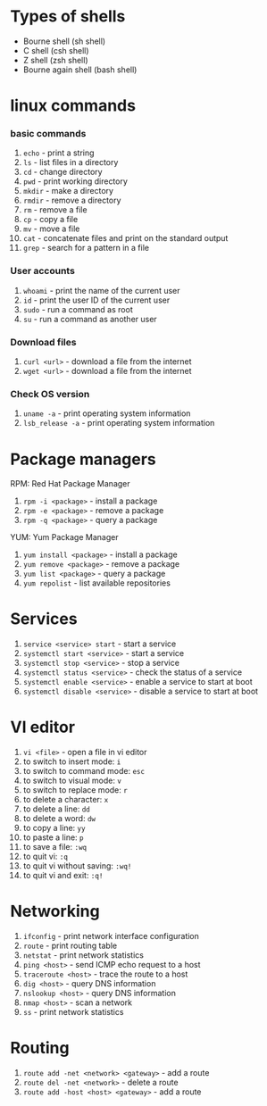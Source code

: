 # Types of shells
* Bourne shell (sh shell)
* C shell (csh shell)
* Z shell (zsh shell)
* Bourne again shell (bash shell)

# linux commands

### basic commands
1. `echo` - print a string
2. `ls` - list files in a directory
3. `cd` - change directory
4. `pwd` - print working directory
5. `mkdir` - make a directory
6. `rmdir` - remove a directory
7. `rm` - remove a file
8. `cp` - copy a file
9. `mv` - move a file
10. `cat` - concatenate files and print on the standard output
11. `grep` - search for a pattern in a file

### User accounts
1. `whoami` - print the name of the current user
2. `id` - print the user ID of the current user
3. `sudo` - run a command as root
4. `su` - run a command as another user

### Download files
1. `curl <url>` - download a file from the internet
2. `wget <url>` - download a file from the internet


### Check OS version
1. `uname -a` - print operating system information
2. `lsb_release -a` - print operating system information

# Package managers
RPM: Red Hat Package Manager

1. `rpm -i <package>` - install a package
2. `rpm -e <package>` - remove a package
3. `rpm -q <package>` - query a package

YUM: Yum Package Manager
1. `yum install <package>` - install a package
2. `yum remove <package>` - remove a package
3. `yum list <package>` - query a package
4. `yum repolist` - list available repositories

# Services
1. `service <service> start` - start a service
2. `systemctl start <service>` - start a service
3. `systemctl stop <service>` - stop a service
4. `systemctl status <service>` - check the status of a service
5. `systemctl enable <service>` - enable a service to start at boot
6. `systemctl disable <service>` - disable a service to start at boot


# VI editor
1. `vi <file>` - open a file in vi editor
2. to switch to insert mode: `i`
3. to switch to command mode: `esc`
4. to switch to visual mode: `v`
5. to switch to replace mode: `r`
6. to delete a character: `x`
7. to delete a line: `dd`
8. to delete a word: `dw`
9. to copy a line: `yy`
10. to paste a line: `p`
11. to save a file: `:wq`
12. to quit vi: `:q`
13. to quit vi without saving: `:wq!`
14. to quit vi and exit: `:q!`

# Networking
1. `ifconfig` - print network interface configuration
2. `route` - print routing table
3. `netstat` - print network statistics
4. `ping <host>` - send ICMP echo request to a host
5. `traceroute <host>` - trace the route to a host
6. `dig <host>` - query DNS information
7. `nslookup <host>` - query DNS information
8. `nmap <host>` - scan a network
9. `ss` - print network statistics

# Routing
1. `route add -net <network> <gateway>` - add a route
2. `route del -net <network>` - delete a route
3. `route add -host <host> <gateway>` - add a route
